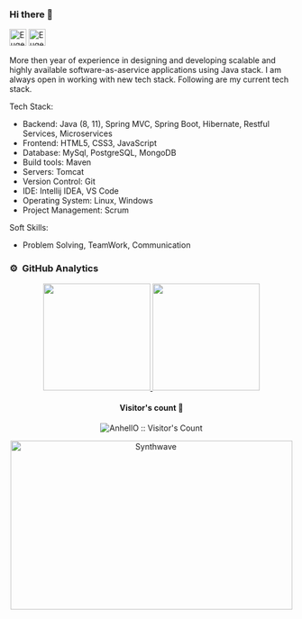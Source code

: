 ### Hi there 👋
[<img src='https://cdn.jsdelivr.net/npm/simple-icons@3.0.1/icons/linkedin.svg' alt="Eugene Shadura LinkedIn" height='30'>](https://www.linkedin.com/in/eugene-shadura-640b681b7/) [<img src="https://cdn.jsdelivr.net/npm/simple-icons@3.0.1/icons/gmail.svg" height="30" alt="Eugene Shadura's Gmail">](mailto:evgeshashadura@gmail.com)

More then year of experience in designing and developing scalable and highly available software­-​as­-​a­​service applications using Java stack.  I am always open in working with new tech stack. Following are my current tech stack.

Tech Stack:

- Backend: Java (8, 11), Spring MVC, Spring Boot, Hibernate, Restful Services, Microservices
- Frontend: HTML5, CSS3, JavaScript
- Database: MySql, PostgreSQL, MongoDB
- Build tools: Maven
- Servers: Tomcat
- Version Control: Git
- IDE: Intellij IDEA, VS Code
- Operating System: Linux, Windows
- Project Management: Scrum

Soft Skills:

- Problem Solving, TeamWork, Communication

### ⚙️ &nbsp;GitHub Analytics
<p align="center">
<a href="https://github.com/eugene09s">
  <img height="190em" src="https://github-readme-stats-eight-theta.vercel.app/api?username=eugene09s&show_icons=true&theme=algolia&include_all_commits=true&count_private=true"/>
  <img height="190em" src="https://github-readme-stats.vercel.app/api/top-langs/?username=eugene09s&layout=compact&langs_count=8&theme=algolia&hide=php,html"/>
</a>
</p>
<h4 align="center">Visitor's count 👀</h4>

<p align="center"><img src="https://profile-counter.glitch.me/%7BEvgenij009%7D/count.svg" alt="AnhellO :: Visitor's Count" /></p>

<p align="center"><img src="https://thumbs.gfycat.com/GoodnaturedFondGaur-size_restricted.gif" alt="Synthwave" height="300" width="500"></p>
